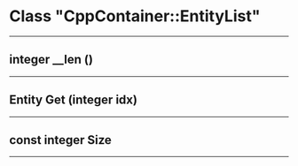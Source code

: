 # Class "CppContainer::EntityList"
___ 
## integer __len ()

___ 
## Entity Get (integer idx)

___ 
## const integer Size

___ 
